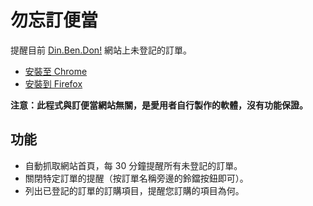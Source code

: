# 勿忘訂便當

提醒目前 [Din.Ben.Don!](http://dinbendon.net/) 網站上未登記的訂單。

* [安裝至 Chrome](https://chrome.google.com/webstore/detail/kiloeefjenddlaigndmnjlllaglobhph/)
* [安裝到 Firefox](https://addons.mozilla.org/zh-TW/firefox/addon/dinbendon-reminder/)

**注意：此程式與訂便當網站無關，是愛用者自行製作的軟體，沒有功能保證。**

## 功能

* 自動抓取網站首頁，每 30 分鐘提醒所有未登記的訂單。
* 關閉特定訂單的提醒（按訂單名稱旁邊的鈴鐺按鈕即可）。
* 列出已登記的訂單的訂購項目，提醒您訂購的項目為何。
